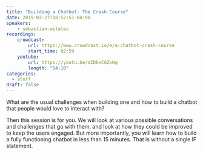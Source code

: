 ```yaml
---
title: "Building a Chatbot: The Crash Course"
date: 2019-03-27T18:52:51-04:00
speakers:
    - sebastian-witalec
recordings:
    crowdcast:
        url: https://www.crowdcast.io/e/a-chatbot-crash-course
        start_time: 02:59
    youtube:
        url: https://youtu.be/dIDkxCGZxHg
        length: "54:10"
categories:
  - stuff
draft: false
---
```


What are the usual challenges when building one and how to build a chatbot that people would love to interact with?

Then this session is for you. We will look at various possible conversations and challenges that go with them, and look at how they could be improved to keep the users engaged. But more importantly, you will learn how to build a fully functioning chatbot in less than 15 minutes. That is without a single IF statement.
